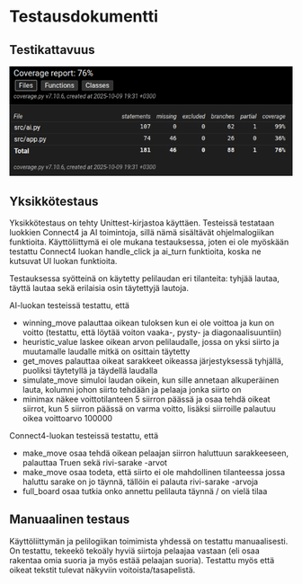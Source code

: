 # Testausdokumentti

## Testikattavuus

![Kattavuusraportti](./coverage_report.png)

## Yksikkötestaus

Yksikkötestaus on tehty Unittest-kirjastoa käyttäen. Testeissä testataan luokkien Connect4 ja AI toimintoja, sillä nämä sisältävät ohjelmalogiikan funktioita. Käyttöliittymä ei ole mukana testauksessa, joten ei ole myöskään testattu Connect4 luokan handle_click ja ai_turn funktioita, koska ne kutsuvat UI luokan funktioita.

Testauksessa syötteinä on käytetty pelilaudan eri tilanteita: tyhjää lautaa, täyttä lautaa sekä erilaisia osin täytettyjä lautoja.

AI-luokan testeissä testattu, että

- winning_move palauttaa oikean tuloksen kun ei ole voittoa ja kun on voitto (testattu, että löytää voiton vaaka-, pysty- ja diagonaalisuuntiin)
- heuristic_value laskee oikean arvon pelilaudalle, jossa on yksi siirto ja muutamalle laudalle mitkä on osittain täytetty
- get_moves palauttaa oikeat sarakkeet oikeassa järjestyksessä tyhjällä, puoliksi täytetyllä ja täydellä laudalla
- simulate_move simuloi laudan oikein, kun sille annetaan alkuperäinen lauta, kolumni johon siirto tehdään ja pelaaja jonka siirto on
- minimax näkee voittotilanteen 5 siirron päässä ja osaa tehdä oikeat siirrot, kun 5 siirron päässä on varma voitto, lisäksi siirroille palautuu oikea voittoarvo 100000

Connect4-luokan testeissä testattu, että

- make_move osaa tehdä oikean pelaajan siirron haluttuun sarakkeeseen, palauttaa Truen sekä rivi-sarake -arvot
- make_move osaa todeta, että siirto ei ole mahdollinen tilanteessa jossa haluttu sarake on jo täynnä, tällöin ei palauta rivi-sarake -arvoja
- full_board osaa tutkia onko annettu pelilauta täynnä / on vielä tilaa

## Manuaalinen testaus

Käyttöliittymän ja pelilogiikan toimimista yhdessä on testattu manuaalisesti. On testattu, tekeekö tekoäly hyviä siirtoja pelaajaa vastaan (eli osaa rakentaa omia suoria ja myös estää pelaajan suoria). Testattu myös että oikeat tekstit tulevat näkyviin voitoista/tasapelistä.
